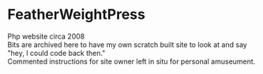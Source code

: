 # FeatherWeightPress
Php website circa 2008<br/>
Bits are archived here to have my own scratch built site to look at and say "hey, I could code back then."<br/>
Commented instructions for site owner left in situ for personal amuseument.
